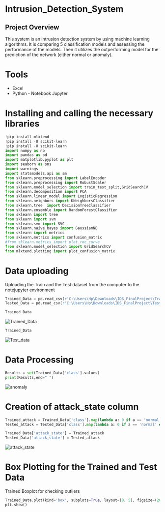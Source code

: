 # Intrusion_Detection_System
## Project Overview
This system is an intrusion detection system by using machine learning algorithms. It is comparing 5 classification models and assessing the performance of the models. Then it utilizes the outperforming model for the prediction of the network (either normal or anomaly).

# Tools
- Excel
- Python - Notebook Jupyter

# Installing and calling the necessary libraries
``` python
!pip install mlxtend
!pip install -U scikit-learn
!pip install -U scikit-learn
import numpy as np
import pandas as pd
import matplotlib.pyplot as plt
import seaborn as sns
import warnings
import statsmodels.api as sm
from sklearn.preprocessing import LabelEncoder
from sklearn.preprocessing import RobustScaler
from sklearn.model_selection import train_test_split,GridSearchCV
from sklearn.decomposition import PCA
from sklearn.linear_model import LogisticRegression
from sklearn.neighbors import KNeighborsClassifier
from sklearn.tree  import DecisionTreeClassifier
from sklearn.ensemble import RandomForestClassifier
from sklearn import tree
from sklearn import svm
from sklearn.svm import SVC
from sklearn.naive_bayes import GaussianNB
from sklearn import metrics
from sklearn.metrics import confusion_matrix
#from sklearn.metrics import plot_roc_curve
from sklearn.model_selection import GridSearchCV
from mlxtend.plotting import plot_confusion_matrix
```

# Data uploading
Uploading the Train and the Test dataset from the computer to the notejupyter environment

``` python
Trained_Data = pd.read_csv(r'C:\Users\Hp\Downloads\IDS_FinalProject\Trained_data.csv')
Tested_Data = pd.read_csv(r'C:\Users\Hp\Downloads\IDS_FinalProject\Tested_data.csv')
```

```python
Trained_Data
```
![Trained_Data](https://github.com/user-attachments/assets/b8bd9270-6f45-446b-bff4-d0b4821cb4de)


``` python
Trained_Data
```
![Test_data](https://github.com/user-attachments/assets/2dea682d-0ea8-4eb6-be9f-e39641b5e192)

# Data Processing
``` python
Results = set(Trained_Data['class'].values)
print(Results,end=" ")
```
![anomaly](https://github.com/user-attachments/assets/75b9abc7-8206-4845-af22-79e351b6a432)

# Creation of attack_state column
``` python
Trained_attack = Trained_Data['class'].map(lambda a: 0 if a == 'normal' else 1)
Tested_attack = Tested_Data['class'].map(lambda a: 0 if a == 'normal' else 1)

Trained_Data['attack_state'] = Trained_attack
Tested_Data['attack_state'] = Tested_attack
```

![attack_state](https://github.com/user-attachments/assets/cd886c5d-53cb-43ad-9bff-925cf7a469f0)

# Box Plotting for the Trained and Test Data
Trained Boxplot for checking outliers

``` python
Trained_Data.plot(kind='box', subplots=True, layout=(8, 5), figsize=(20, 40))
plt.show()
```


